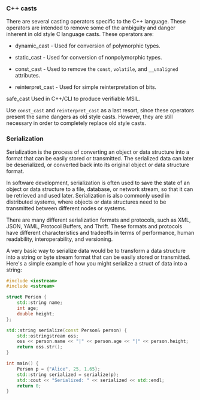 ### C++ casts

There are several casting operators specific to the C++ language. These operators are intended to remove some of the ambiguity and danger inherent in old style C language casts. These operators are:

* dynamic_cast - Used for conversion of polymorphic types.

* static_cast - Used for conversion of nonpolymorphic types.

* const_cast - Used to remove the ```const```, ```volatile```, and ```__unaligned``` attributes.

* reinterpret_cast - Used for simple reinterpretation of bits.

safe_cast Used in C++/CLI to produce verifiable MSIL.

Use ```const_cast``` and ```reinterpret_cast``` as a last resort, since these operators present the same dangers as old style casts. However, they are still necessary in order to completely replace old style casts.

### Serialization

Serialization is the process of converting an object or data structure into a format that can be easily stored or transmitted. The serialized data can later be deserialized, or converted back into its original object or data structure format.

In software development, serialization is often used to save the state of an object or data structure to a file, database, or network stream, so that it can be retrieved and used later. Serialization is also commonly used in distributed systems, where objects or data structures need to be transmitted between different nodes or systems.

There are many different serialization formats and protocols, such as XML, JSON, YAML, Protocol Buffers, and Thrift. These formats and protocols have different characteristics and tradeoffs in terms of performance, human readability, interoperability, and versioning.

A very basic way to serialize data would be to transform a data structure into a string or byte stream format that can be easily stored or transmitted. Here's a simple example of how you might serialize a struct of data into a string:

```c++
#include <iostream>
#include <sstream>

struct Person {
    std::string name;
    int age;
    double height;
};

std::string serialize(const Person& person) {
    std::ostringstream oss;
    oss << person.name << "|" << person.age << "|" << person.height;
    return oss.str();
}

int main() {
    Person p = {"Alice", 25, 1.65};
    std::string serialized = serialize(p);
    std::cout << "Serialized: " << serialized << std::endl;
    return 0;
}
```
